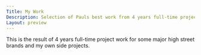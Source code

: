 ```yaml
---
Title: My Work
Description: Selection of Pauls best work from 4 years full-time project work for some major high street brands and Pauls own side projects.
Layout: preview
---
```

This is the result of 4 years full-time project work for some major high street brands and my own side projects.